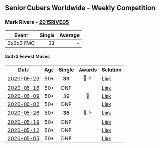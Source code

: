 ## Senior Cubers Worldwide - Weekly Competition
### Mark Rivers - [2015RIVE05](https://www.worldcubeassociation.org/persons/2015RIVE05)

| Event | Single | Average |
| -- | --: | --: |
| 3x3x3 FMC | 33 | - |

#### 3x3x3 Fewest Moves

| Date | Age | Single | Awards | Solution |
| :--: | :--: | :--: | :--: | :-- |
| [2020-06-23](../results/333fm/2020-06-23.md) | 50+ | **33** | 🥉 ⚡ | [Link](https://www.facebook.com/events/284763775909443/permalink/288504812202006/) |
| [2020-06-16](../results/333fm/2020-06-16.md) | 50+ | DNF |  | [Link](https://www.facebook.com/events/753945178677521/permalink/758195291585843/) |
| [2020-06-09](../results/333fm/2020-06-09.md) | 50+ | 39 | 🥉 | [Link](https://www.facebook.com/events/855783411578420/permalink/860043347819093/) |
| [2020-06-02](../results/333fm/2020-06-02.md) | 50+ | DNF |  | [Link](https://www.facebook.com/events/3920457157996941/permalink/3946084605434196/) |
| [2020-05-26](../results/333fm/2020-05-26.md) | 50+ | **35** | 🥈 ⚡ | [Link](https://www.facebook.com/events/2622968941252005/permalink/2628004390748460/) |
| [2020-05-19](../results/333fm/2020-05-19.md) | 50+ | DNF |  | [Link](https://www.facebook.com/events/568280284126471/permalink/572229607064872/) |
| [2020-05-12](../results/333fm/2020-05-12.md) | 50+ | DNF |  | [Link](https://www.facebook.com/events/2563130363933815/permalink/2567850623461789/) |
| [2020-05-05](../results/333fm/2020-05-05.md) | 50+ | DNF |  | [Link](https://www.facebook.com/events/271150663928664/permalink/273086297068434/) |


<!-- Global site tag (gtag.js) - Google Analytics -->
<script async src="https://www.googletagmanager.com/gtag/js?id=UA-86348435-3"></script>
<script>window.dataLayer = window.dataLayer || []; function gtag() {dataLayer.push(arguments);} gtag('js', new Date()); gtag('config', 'UA-86348435-3');</script>
